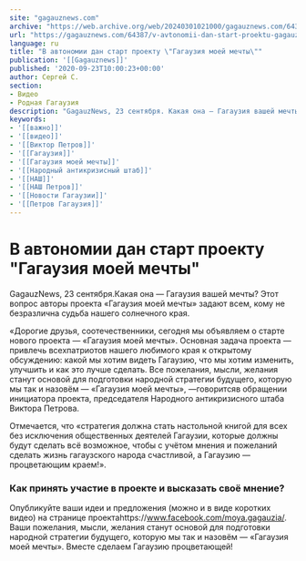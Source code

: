 ```yaml
---
site: "gagauznews.com"
archive: "https://web.archive.org/web/20240301021000/gagauznews.com/64387/v-avtonomii-dan-start-proektu-gagauziya-moej-mechty.html"
url: "https://gagauznews.com/64387/v-avtonomii-dan-start-proektu-gagauziya-moej-mechty.html"
language: ru
title: "В автономии дан старт проекту \"Гагаузия моей мечты\""
publication: '[[Gagauznews]]'
published: '2020-09-23T10:00:23+00:00'
author: Сергей С.
section:
- Видео
- Родная Гагаузия
description: "GagauzNews, 23 сентября. Какая она — Гагаузия вашей мечты? Этот вопрос авторы проекта «Гагаузия моей мечты» задают всем, кому не безразлична судьба нашего солнечного края. «Дорогие друзья, соотечественники, сегодня мы объявляем о старте нового проекта — «Гагаузия моей мечты». Основная задача проекта — привлечь всех патриотов нашего любимого края к открытому обсуждению: какой мы хотим видеть Гагаузию, что мы хотим изменить, улучшить и как это лучше сделать. Все пожелания, мысли, желания станут основой для подготовки народной стратегии будущего, которую мы так и назовём — «Гагаузия моей мечты», — говорится в обращении инициатора проекта, председателя Народного антикризисного штаба Виктора Петрова. Отмечается, что […]"
keywords:
- '[[важно]]'
- '[[видео]]'
- '[[Виктор Петров]]'
- '[[Гагаузия]]'
- '[[Гагаузия моей мечты]]'
- '[[Народный антикризисный штаб]]'
- '[[НАШ]]'
- '[[НАШ Петров]]'
- '[[Новости Гагаузии]]'
- '[[Петров Гагаузия]]'
---
```


# В автономии дан старт проекту "Гагаузия моей мечты"

GagauzNews, 23 сентября.Какая она — Гагаузия вашей мечты? Этот вопрос авторы проекта «Гагаузия моей мечты» задают всем, кому не безразлична судьба нашего солнечного края.

«Дорогие друзья, соотечественники, сегодня мы объявляем о старте нового проекта — «Гагаузия моей мечты». Основная задача проекта — привлечь всехпатриотов нашего любимого края к открытому обсуждению: какой мы хотим видеть Гагаузию, что мы хотим изменить, улучшить и как это лучше сделать. Все пожелания, мысли, желания станут основой для подготовки народной стратегии будущего, которую мы так и назовём — «Гагаузия моей мечты», —говоритсяв обращении инициатора проекта, председателя Народного антикризисного штаба Виктора Петрова.

Отмечается, что «стратегия должна стать настольной книгой для всех без исключения общественных деятелей Гагаузии, которые должны будут сделать всё возможное, чтобы с учётом мнения и пожеланий сделать жизнь гагаузского народа счастливой, а Гагаузию — процветающим краем!».

### Как принять участие в проекте и высказать своё мнение?

Опубликуйте ваши идеи и предложения (можно и в виде коротких видео) на странице проектаhttps://www.facebook.com/moya.gagauzia/. Ваши пожелания, мысли, желания станут основой для подготовки народной стратегии будущего, которую мы так и назовём — «Гагаузия моей мечты». Вместе сделаем Гагаузию процветающей!